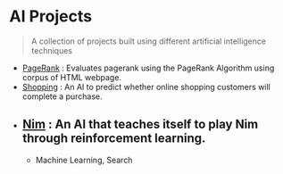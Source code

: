 # AI Projects

> A collection of projects built using different artificial intelligence techniques

  - [PageRank](./pagerank/) : Evaluates pagerank using the PageRank Algorithm using corpus of HTML webpage.
  - [Shopping](./shopping/) : An AI to predict whether online shopping customers will complete a purchase.
  - ## [Nim](./nim/) : An AI that teaches itself to play Nim through reinforcement learning.
    - Machine Learning, Search



